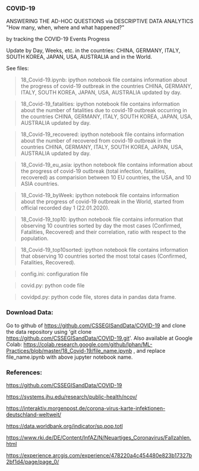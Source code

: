 ### COVID-19 

ANSWERING THE AD-HOC QUESTIONS via DESCRIPTIVE DATA ANALYTICS
"How many, when, where and what happened?"

by tracking the COVID-19 Events Progress 

Update by Day, Weeks, etc. in the countries: CHINA, GERMANY, ITALY, SOUTH KOREA, JAPAN, USA, AUSTRALIA and in the World.

See files: 
> 18_Covid-19.ipynb: ipython notebook file contains information about the progress of covid-19 outbreak in the countries CHINA, GERMANY, ITALY, SOUTH KOREA, JAPAN, USA, AUSTRALIA updated by day.

> 18_Covid-19_fatalities: ipython notebook file contains information about the number of fatalities due to covid-19 outbreak occurring in the countries  CHINA, GERMANY, ITALY, SOUTH KOREA, JAPAN, USA, AUSTRALIA updated by day.

> 18_Covid-19_recovered: ipython notebook file contains information about the number of recovered from covid-19 outbreak in the countries CHINA, GERMANY, ITALY, SOUTH KOREA, JAPAN, USA, AUSTRALIA updated by day.

> 18_Covid-19_eu_asia: ipython notebook file contains information about the progress of covid-19 outbreak (total infection, fatalities, recovered) as comparision between 10 EU countries, the USA, and 10 ASIA countries.

> 18_Covid-19_byWeek: ipython notebook file contains information about the progress of covid-19 outbreak in the World, started from official recorded day 1 (22.01.2020).

> 18_Covid-19_top10: ipython notebook file contains information that observing 10 countries sorted by day the most cases (Confirmed, Fatalities, Recovered) and their correlation, ratio with respect to the population.

> 18_Covid-19_top10sorted: ipython notebook file contains information that observing 10 countries sorted the most total cases (Confirmed, Fatalities, Recovered).

> config.ini: configuration file

> covid.py: python code file

> covidpd.py: python code file, stores data in pandas data frame.

### Download Data:
Go to github of https://github.com/CSSEGISandData/COVID-19 and clone the data repository using 'git clone https://github.com/CSSEGISandData/COVID-19.git'. 
Also available at Google Colab: https://colab.research.google.com/github/lphan/ML-Practices/blob/master/18_Covid-19/file_name.ipynb
, and replace file_name.ipynb with above jupyter notebook name.

### References:

https://github.com/CSSEGISandData/COVID-19

https://systems.jhu.edu/research/public-health/ncov/

https://interaktiv.morgenpost.de/corona-virus-karte-infektionen-deutschland-weltweit/

https://data.worldbank.org/indicator/sp.pop.totl

https://www.rki.de/DE/Content/InfAZ/N/Neuartiges_Coronavirus/Fallzahlen.html

https://experience.arcgis.com/experience/478220a4c454480e823b17327b2bf1d4/page/page_0/
